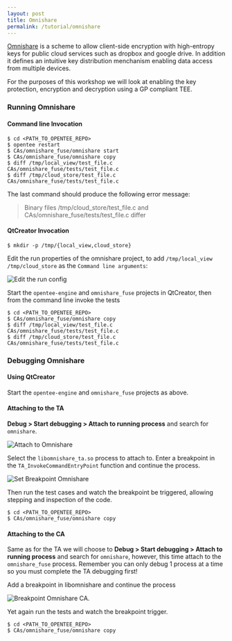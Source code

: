 ```yaml
---
layout: post
title: Omnishare
permalink: /tutorial/omnishare
---
```


[Omnishare](https://git.ssg.aalto.fi/close/OmniShare/tree/TEE-integration) is a scheme to allow client-side encryption with high-entropy keys for public cloud services such as dropbox and google drive. In addition it defines an intuitive key distribution menchanism enabling data access from multiple devices.

For the purposes of this workshop we will look at enabling the key protection, encryption and decryption using a GP compliant TEE.

### Running Omnishare

#### Command line Invocation

    $ cd <PATH_TO_OPENTEE_REPO>
    $ opentee restart
    $ CAs/omnishare_fuse/omnishare start
    $ CAs/omnishare_fuse/omnishare copy
    $ diff /tmp/local_view/test_file.c CAs/omnishare_fuse/tests/test_file.c
    $ diff /tmp/cloud_store/test_file.c CAs/omnishare_fuse/tests/test_file.c

The last command should produce the following error message:

> Binary files /tmp/cloud_store/test_file.c and CAs/omnishare_fuse/tests/test_file.c differ

#### QtCreator Invocation

    $ mkdir -p /tmp/{local_view,cloud_store}

Edit the run properties of the omnishare project, to add `/tmp/local_view /tmp/cloud_store` as the `Command line arguments`:

![Edit the run config](http://open-tee.github.io/images/run_config_omnishare_fuse.png)

Start the `opentee-engine` and `omnishare_fuse` projects in QtCreator, then from the command line invoke the tests

    $ cd <PATH_TO_OPENTEE_REPO>
    $ CAs/omnishare_fuse/omnishare copy
    $ diff /tmp/local_view/test_file.c CAs/omnishare_fuse/tests/test_file.c
    $ diff /tmp/cloud_store/test_file.c CAs/omnishare_fuse/tests/test_file.c

### Debugging Omnishare

#### Using QtCreator

Start the `opentee-engine` and `omnishare_fuse` projects as above.

#### Attaching to the TA

**Debug > Start debugging > Attach to running process** and search for `omnishare`.

![Attach to Omnishare](http://open-tee.github.io/images/attach_to_omnishare.png)

Select the `libomnishare_ta.so` process to attach to. Enter a breakpoint in the `TA_InvokeCommandEntryPoint` function and continue the process.

![Set Breakpoint Omnishare](http://open-tee.github.io/images/set_break_point_in_omnishare_ta.png)

Then run the test cases and watch the breakpoint be triggered, allowing stepping and inspection of the code.

    $ cd <PATH_TO_OPENTEE_REPO>
    $ CAs/omnishare_fuse/omnishare copy

#### Attaching to the CA

Same as for the TA we will choose to **Debug > Start debugging > Attach to running process** and search for `omnishare`, however, this time attach to the `omnishare_fuse` process. Remember you can only debug 1 process at a time so you must complete the TA debugging first!

Add a breakpoint in libomnishare and continue the process

![Breakpoint Omnishare CA](http://open-tee.github.io/images/breakpoint_omnishare_ca.png).

Yet again run the tests and watch the breakpoint trigger.

    $ cd <PATH_TO_OPENTEE_REPO>
    $ CAs/omnishare_fuse/omnishare copy

